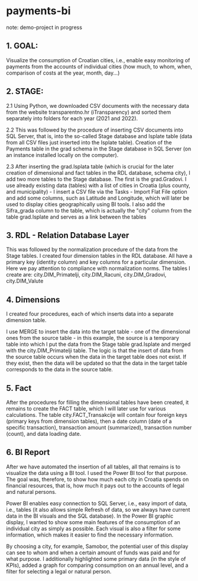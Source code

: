 # payments-bi
note: demo-project in progress

## 1. GOAL: 
Visualize the consumption of Croatian cities, i.e., enable easy monitoring of payments from the accounts of individual cities (how much, to whom, when, comparison of costs at the year, month, day...)

## 2. STAGE:
2.1 Using Python, we downloaded CSV documents with the necessary data from the website transparentno.hr (iTransparency) and sorted them separately into folders for each year (2021 and 2022).

2.2 This was followed by the procedure of inserting CSV documents into SQL Server, that is, into the so-called Stage database and Isplate table (data from all CSV files just inserted into the Isplate table). Creation of the Payments table in the grad schema in the Stage database in SQL Server (on an instance installed locally on the computer).

2.3 After inserting the grad.Isplata table (which is crucial for the later creation of dimensional and fact tables in the RDL database, schema city), I add two more tables to the Stage database. The first is the grad.Gradovi. I use already existing data (tables) with a list of cities in Croatia (plus county, and municipality) - I insert a CSV file via the Tasks - Import Flat File option and add some columns, such as Latitude and Longitude, which will later be used to display cities geographically using BI tools. I also add the Sifra_grada column to the table, which is actually the "city" column from the table grad.Isplate and serves as a link between the tables

## 3. RDL - Relation Database Layer
This was followed by the normalization procedure of the data from the Stage tables. I created four dimension tables in the RDL database. All have a primary key (identity column) and key columns for a particular dimension. Here we pay attention to compliance with normalization norms.
The tables I create are: city.DIM_Primatelji, city.DIM_Racuni, city.DIM_Gradovi, city.DIM_Valute

## 4. Dimensions
I created four procedures, each of which inserts data into a separate dimension table.

I use MERGE to insert the data into the target table - one of the dimensional ones from the source table - in this example, the source is a temporary table into which I put the data from the Stage table grad.Isplate and merged with the city.DIM_Primatelji table. The logic is that the insert of data from the source table occurs when the data in the target table does not exist. If they exist, then the data will be updated so that the data in the target table corresponds to the data in the source table.

## 5. Fact 
After the procedures for filling the dimensional tables have been created, it remains to create the FACT table, which I will later use for various calculations. The table city.FACT_Transakcije  will contain four foreign keys (primary keys from dimension tables), then a date column (date of a specific transaction), transaction amount (summarized), transaction number (count), and data loading date.

## 6. BI Report
After we have automated the insertion of all tables, all that remains is to visualize the data using a BI tool. I used the Power BI tool for that purpose. The goal was, therefore, to show how much each city in Croatia spends on financial resources, that is, how much it pays out to the accounts of legal and natural persons.

Power BI enables easy connection to SQL Server, i.e., easy import of data, i.e., tables (it also allows simple Refresh of data, so we always have current data in the BI visuals and the SQL database).
In the Power BI graphic display, I wanted to show some main features of the consumption of an individual city as simply as possible. Each visual is also a filter for some information, which makes it easier to find the necessary information.

By choosing a city, for example, Samobor, the potential user of this display can see to whom and when a certain amount of funds was paid and for what purpose. I additionally highlighted some primary data (in the style of KPIs), added a graph for comparing consumption on an annual level, and a filter for selecting a legal or natural person.
